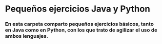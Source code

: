 # Pequeños ejercicios <b>Java y Python</b>

### En esta carpeta comparto pequeños ejercicios básicos, tanto en Java como en Python, con los que trato de agilizar el uso de ambos lenguajes.